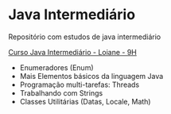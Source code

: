 
# Java Intermediário

Repositório com estudos de java intermediário

[Curso Java Intermediário - Loiane - 9H](https://loiane.training/curso/java-intermediario)

- Enumeradores (Enum)
- Mais Elementos básicos da linguagem Java
- Programação multi-tarefas: Threads
- Trabalhando com Strings
- Classes Utilitárias (Datas, Locale, Math)



